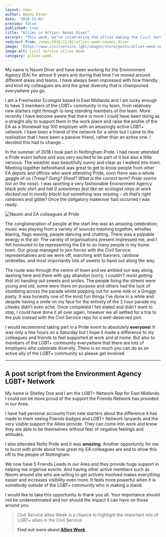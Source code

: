 ```yaml
---
layout: news
author: Naomi Diver 
date: '2018-11-02'
preview: false
published: true
title: "Allies in Action: Naomi Diver"
excerpt: "This week, we’re celebrating the allies making the Civil Service a great place to work for LGBT+ people. Naomi works for the Environment Agency, and in this post, tells us about why she took part in Pride as an ally."
redirect_from: /news/2018/11/02/allies-week-naomni-diver
image: "https://www.civilservice.lgbt/images/store/posts/allies-week-no-date.png"
image-alt: Civil Service allies Week
category: allies-week
---
```


My name is Naomi Diver and have been working for the Environment Agency (EA) for almost 6 years and during that time I’ve moved around different areas and teams. I have always been impressed with how friendly and kind my colleagues are and the great diversity that is championed everywhere you go.

I am a Freshwater Ecologist based in East Midlands and I am lucky enough to have 3 members of the LGBT+ community in my team, from relatively new starters right through to long standing members of the team. More recently I have become aware that there is more I could have been doing as a straight ally to support them in the work place and raise the profile of the EA as a Stonewall top 100 employer with an amazingly active LGBT+ network. I have been a friend of the network for a while but I came to the realisation that I have been a passive friend, rather than an active one. I decided this had to change…

In the summer of 2018 I took part in Nottingham Pride. I had never attended a Pride event before and was very excited to be part of it but also a little nervous. The weather was beautifully sunny and clear as I walked into town. Meeting together beforehand was great to get to know people from other EA depots and offices who were attending Pride, soon there was a whole gaggle of us (*Troop? Gang? Shoal? What is the correct term? Pride seems too on the nose*). I was sporting a very fashionable Environment Agency black polo shirt and hat (*I sometimes feel like an ecologist ninja at work decked out in mostly black*) but something was missing – oh that’s right rainbows and glitter! Once the obligatory makeover had occurred I was ready. 

![Naomi and EA colleagues at Pride](https://www.civilservice.lgbt/images/store/posts/allies-week-naomi-diver.png "Naomi and EA colleagues at Pride")

The conglomeration of people at the start line was an amazing celebration; music was playing from a variety of sources mashing together, whistles blaring, flags waving, people dancing and chatting. There was a palpable energy in the air. The variety of organisations present impressed me, and I felt honoured to be representing the EA to so many people in my home town. Our group managed to join forces with the Civil Service representatives and we were off, marching with banners, rainbow umbrellas, and most importantly lots of sweets to hand out along the way. 

The route was through the centre of town and we ambled our way along, dashing here and there with gay abandon (*sorry, I couldn’t resist getting that in*) handing out sweets and smiles. The people lining the streets were young and old, some were there on purpose and others had the luck of stumbling across the parade whilst popping out for some milk or a Greggs pasty. It was honestly one of the most fun things I’ve done in a while and despite having a smile on my face for the entirety of the 2 hour parade my cheeks didn’t even ache. Once completed I felt elated and didn’t want to stop, I could have done it all over again, however we all settled for a trip to the pub instead with the Civil Service reps for a well-deserved pint. 

I would recommend taking part in a Pride event to absolutely **everyone**! It was only a few hours on a Saturday but I hope it made a difference to my colleagues and friends to feel supported at work and at home. But also to members of the LGBT+ community everywhere that there are lots of employers who celebrate diversity. There is so much you can do as an active ally of the LGBT+ community so please get involved.

---

## A post script from the Environment Agency LGBT+ Network

My name is Shelley Doe and I am the LGBT+ Network Rep for East Midlands. I could not be more proud of the support the Friends Network has provided in our Area. 

I have had personal accounts from new starters about the difference it has made to them seeing Friends badges and LGBT+ Network lanyards and the very visible support the Allies provide. They can come into work and know they are able to be themselves without fear of negative feelings and attitudes. 

I also attended Notts Pride and it was **amazing**. Another opportunity for me to burst with pride about how great my EA colleagues are and to show this off to the people of Nottingham. 

We now have 5 Friends Leads in our Area and they provide huge support in helping me organise events. And having other active members such as Naomi around site who are willing to get actively involved makes everything easier and increases visibility even more. It feels more powerful when it is somebody outside of the LGBT+ community who is making a stand. 

I would like to take this opportunity to thank you all. Your importance should not be underestimated and nor should the impact it can have on those around you.

> Civil Service allies Week is a chance to highlight the important role of LGBT+ allies in the Civil Service. 
>
> **Find out more about [Allies Week](/allies-week)**